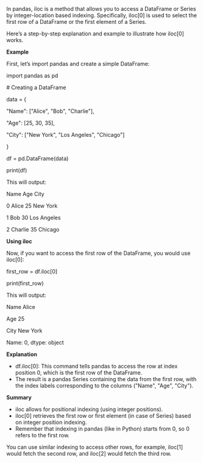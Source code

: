 In pandas, iloc is a method that allows you to access a DataFrame or Series by integer-location based indexing. Specifically, iloc\[0\] is used to select the first row of a DataFrame or the first element of a Series.

Here’s a step-by-step explanation and example to illustrate how iloc\[0\] works.

**Example**

First, let’s import pandas and create a simple DataFrame:

import pandas as pd

\# Creating a DataFrame

data = {

"Name": \["Alice", "Bob", "Charlie"\],

"Age": \[25, 30, 35\],

"City": \["New York", "Los Angeles", "Chicago"\]

}

df = pd.DataFrame(data)

print(df)

This will output:

Name Age City

0 Alice 25 New York

1 Bob 30 Los Angeles

2 Charlie 35 Chicago

**Using iloc**

Now, if you want to access the first row of the DataFrame, you would use iloc\[0\]:

first_row = df.iloc\[0\]

print(first_row)

This will output:

Name Alice

Age 25

City New York

Name: 0, dtype: object

**Explanation**

- df.iloc\[0\]: This command tells pandas to access the row at index position 0, which is the first row of the DataFrame.
- The result is a pandas Series containing the data from the first row, with the index labels corresponding to the columns ("Name", "Age", "City").

**Summary**

- iloc allows for positional indexing (using integer positions).
- iloc\[0\] retrieves the first row or first element (in case of Series) based on integer position indexing.
- Remember that indexing in pandas (like in Python) starts from 0, so 0 refers to the first row.

You can use similar indexing to access other rows, for example, iloc\[1\] would fetch the second row, and iloc\[2\] would fetch the third row.
